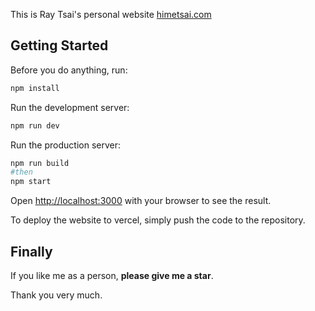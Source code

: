 This is Ray Tsai's personal website [himetsai.com](https://himetsai.com)

## Getting Started

Before you do anything, run:

```bash
npm install
```

Run the development server:

```bash
npm run dev
```

Run the production server:

```bash
npm run build
#then
npm start
```

Open [http://localhost:3000](http://localhost:3000) with your browser to see the result.

To deploy the website to vercel, simply push the code to the repository.

## Finally

If you like me as a person, **please give me a star**.

Thank you very much.


